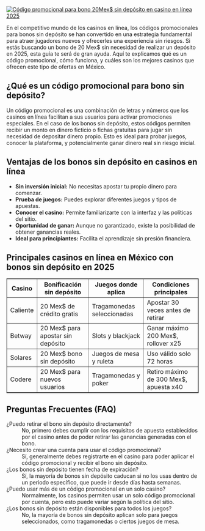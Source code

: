[![Código promocional para bono 20Mex$ sin depósito en casino en línea 2025](https://123-caf.pages.dev/gitsignup.png)](https://vrmoo.ru/Bt82HjjY)

<p>En el competitivo mundo de los casinos en línea, los códigos promocionales para bonos sin depósito se han convertido en una estrategia fundamental para atraer jugadores nuevos y ofrecerles una experiencia sin riesgos. Si estás buscando un bono de 20 Mex$ sin necesidad de realizar un depósito en 2025, esta guía te será de gran ayuda. Aquí te explicamos qué es un código promocional, cómo funciona, y cuáles son los mejores casinos que ofrecen este tipo de ofertas en México.</p>  <h2>¿Qué es un código promocional para bono sin depósito?</h2> <p>Un código promocional es una combinación de letras y números que los casinos en línea facilitan a sus usuarios para activar promociones especiales. En el caso de los bonos sin depósito, estos códigos permiten recibir un monto en dinero ficticio o fichas gratuitas para jugar sin necesidad de depositar dinero propio. Esto es ideal para probar juegos, conocer la plataforma, y potencialmente ganar dinero real sin riesgo inicial.</p>  <h2>Ventajas de los bonos sin depósito en casinos en línea</h2> <ul>   <li><strong>Sin inversión inicial:</strong> No necesitas apostar tu propio dinero para comenzar.</li>   <li><strong>Prueba de juegos:</strong> Puedes explorar diferentes juegos y tipos de apuestas.</li>   <li><strong>Conocer el casino:</strong> Permite familiarizarte con la interfaz y las políticas del sitio.</li>   <li><strong>Oportunidad de ganar:</strong> Aunque no garantizado, existe la posibilidad de obtener ganancias reales.</li>   <li><strong>Ideal para principiantes:</strong> Facilita el aprendizaje sin presión financiera.</li> </ul>  <h2>Principales casinos en línea en México con bonos sin depósito en 2025</h2> <table border="1" cellspacing="0" cellpadding="5">   <thead>     <tr>       <th>Casino</th>       <th>Bonificación sin depósito</th>       <th>Juegos donde aplica</th>       <th>Condiciones principales</th>     </tr>   </thead>   <tbody>     <tr>       <td>Caliente</td>       <td>20 Mex$ de crédito gratis</td>       <td>Tragamonedas seleccionadas</td>       <td>Apostar 30 veces antes de retirar</td>     </tr>     <tr>       <td>Betway</td>       <td>20 Mex$ para apostar sin depósito</td>       <td>Slots y blackjack</td>       <td>Ganar máximo 200 Mex$, rollover x25</td>     </tr>     <tr>       <td>Solares</td>       <td>20 Mex$ bono sin depósito</td>       <td>Juegos de mesa y ruleta</td>       <td>Uso válido solo 72 horas</td>     </tr>     <tr>       <td>Codere</td>       <td>20 Mex$ para nuevos usuarios</td>       <td>Tragamonedas y poker</td>       <td>Retiro máximo de 300 Mex$, apuesta x40</td>     </tr>   </tbody> </table>  <h2>Preguntas Frecuentes (FAQ)</h2> <dl>   <dt>¿Puedo retirar el bono sin depósito directamente?</dt>   <dd>No, primero debes cumplir con los requisitos de apuesta establecidos por el casino antes de poder retirar las ganancias generadas con el bono.</dd>    <dt>¿Necesito crear una cuenta para usar el código promocional?</dt>   <dd>Sí, generalmente debes registrarte en el casino para poder aplicar el código promocional y recibir el bono sin depósito.</dd>    <dt>¿Los bonos sin depósito tienen fecha de expiración?</dt>   <dd>Sí, la mayoría de bonos sin depósito caducan si no los usas dentro de un periodo específico, que puede ir desde días hasta semanas.</dd>    <dt>¿Puedo usar más de un código promocional en un solo casino?</dt>   <dd>Normalmente, los casinos permiten usar un solo código promocional por cuenta, pero esto puede variar según la política del sitio.</dd>    <dt>¿Los bonos sin depósito están disponibles para todos los juegos?</dt>   <dd>No, la mayoría de bonos sin depósito aplican solo para juegos seleccionados, como tragamonedas o ciertos juegos de mesa.</dd> </dl>